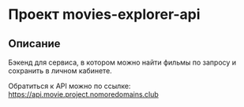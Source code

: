 # Проект movies-explorer-api
## Описание 
Бэкенд для сервиса, в котором можно найти фильмы по запросу и сохранить в личном кабинете.

Обратиться к API можно по ссылке:
https://api.movie.project.nomoredomains.club
